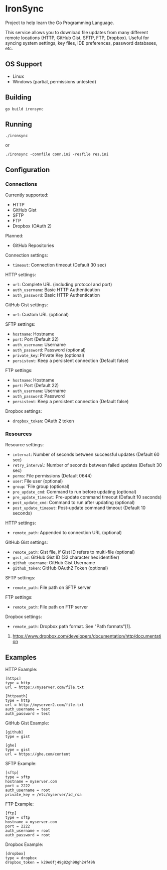 # IronSync

Project to help learn the Go Programming Language.

This service allows you to download file updates from many different remote
locations (HTTP, GitHub Gist, SFTP, FTP, Dropbox). Useful for syncing system 
settings, key files, IDE preferences, password databases, etc.

## OS Support

- Linux
- Windows (partial, permissions untested)

## Building

    go build ironsync

## Running

    ./ironsync

or

    ./ironsync -connfile conn.ini -resfile res.ini

## Configuration

### Connections

Currently supported:

- HTTP
- GitHub Gist
- SFTP
- FTP
- Dropbox (OAuth 2)

Planned:

- GitHub Repositories

Connection settings:

- `timeout`: Connection timeout (Default 30 sec)

HTTP settings:

- `url`: Complete URL (including protocol and port)
- `auth_username`: Basic HTTP Authentication
- `auth_password`: Basic HTTP Authentication

GitHub Gist settings:

- `url`: Custom URL (optional)

SFTP settings:

- `hostname`: Hostname
- `port`: Port (Default 22)
- `auth_username`: Username
- `auth_password`: Password (optional)
- `private_key`: Private Key (optional)
- `persistent`: Keep a persistent connection (Default false)

FTP settings:

- `hostname`: Hostname
- `port`: Port (Default 22)
- `auth_username`: Username
- `auth_password`: Password
- `persistent`: Keep a persistent connection (Default false)

Dropbox settings:

- `dropbox_token`: OAuth 2 token

### Resources

Resource settings:

- `interval`: Number of seconds between successful updates (Default 60 sec)
- `retry_interval`: Number of seconds between failed updates (Default 30 sec)
- `perms`: File permissions (Default 0644)
- `user`: File user (optional)
- `group`: 'File group (optional)
- `pre_update_cmd`: Command to run before updating (optional)
- `pre_update_timeout`: Pre-update command timeout (Default 10 seconds)
- `post_update_cmd`: Command to run after updating (optional)
- `post_update_timeout`: Post-update command timeout (Default 10 seconds)

HTTP settings:

- `remote_path`: Appended to connection URL (optional)

GitHub Gist settings:

- `remote_path`: Gist file, if Gist ID refers to multi-file (optional)
- `gist_id`: GitHub Gist ID (32 character hex identifier)
- `github_username`: GitHub Gist Username
- `github_token`: GitHub OAuth2 Token (optional)

SFTP settings:

- `remote_path`: File path on SFTP server

FTP settings:

- `remote_path`: File path on FTP server

Dropbox settings:

- `remote_path`: Dropbox path format. See "Path formats"[1].

1. https://www.dropbox.com/developers/documentation/http/documentation

## Examples

HTTP Example:

    [https]
    type = http
    url = https://myserver.com/file.txt

    [httpauth]
    type = http
    url = http://myserver2.com/file.txt
    auth_username = test
    auth_password = test

GitHub Gist Example:

    [github]
    type = gist

    [ghe]
    type = gist
    url = https://ghe.com/content

SFTP Example:

    [sftp]
    type = sftp
    hostname = myserver.com
    port = 2222
    auth_username = root
    private_key = /etc/myserver/id_rsa

FTP Example:

    [ftp]
    type = sftp
    hostname = myserver.com
    port = 2222
    auth_username = root
    auth_password = root

Dropbox Example:

    [dropbox]
    type = dropbox
    dropbox_token = k29e0fj49g82gh98gh24f49h
